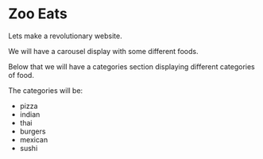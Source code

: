 # Zoo Eats

Lets make a revolutionary website.

We will have a carousel display with some different foods.

Below that we will have a categories section displaying different categories of food.

The categories will be:

- pizza
- indian
- thai
- burgers
- mexican
- sushi
